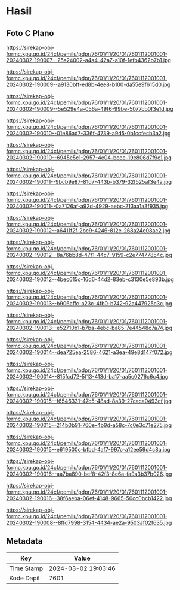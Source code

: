 # Hasil

## Foto C Plano

https://sirekap-obj-formc.kpu.go.id/24cf/pemilu/pdpr/76/01/11/20/01/7601112001001-20240302-190007--25a24002-a4a4-42a7-a10f-1efb4362b7b1.jpg

https://sirekap-obj-formc.kpu.go.id/24cf/pemilu/pdpr/76/01/11/20/01/7601112001001-20240302-190009--a9130bff-ed8b-4ee8-b100-da55e9f615d0.jpg

https://sirekap-obj-formc.kpu.go.id/24cf/pemilu/pdpr/76/01/11/20/01/7601112001001-20240302-190009--5e529e4a-056a-49f6-99be-5077cb0f3e1d.jpg

https://sirekap-obj-formc.kpu.go.id/24cf/pemilu/pdpr/76/01/11/20/01/7601112001001-20240302-190010--01e86ad7-336f-4739-a9d5-0b1ccfecb3a2.jpg

https://sirekap-obj-formc.kpu.go.id/24cf/pemilu/pdpr/76/01/11/20/01/7601112001001-20240302-190010--6945e5c1-2957-4e04-bcee-19e806d7f9c1.jpg

https://sirekap-obj-formc.kpu.go.id/24cf/pemilu/pdpr/76/01/11/20/01/7601112001001-20240302-190011--9bcb9e87-81d7-443b-b379-32f525af3e4a.jpg

https://sirekap-obj-formc.kpu.go.id/24cf/pemilu/pdpr/76/01/11/20/01/7601112001001-20240302-190011--0a7126af-a92d-4929-aebc-213aa1a3f935.jpg

https://sirekap-obj-formc.kpu.go.id/24cf/pemilu/pdpr/76/01/11/20/01/7601112001001-20240302-190012--a6411f2f-2bc9-4246-812e-268a24e08ac2.jpg

https://sirekap-obj-formc.kpu.go.id/24cf/pemilu/pdpr/76/01/11/20/01/7601112001001-20240302-190012--8a76bb8d-47f1-44c7-9159-c2e77477854c.jpg

https://sirekap-obj-formc.kpu.go.id/24cf/pemilu/pdpr/76/01/11/20/01/7601112001001-20240302-190012--4bec615c-16d6-44d2-83eb-c3130e5e893b.jpg

https://sirekap-obj-formc.kpu.go.id/24cf/pemilu/pdpr/76/01/11/20/01/7601112001001-20240302-190013--b906affc-a23c-4fb0-b742-92a447925c3c.jpg

https://sirekap-obj-formc.kpu.go.id/24cf/pemilu/pdpr/76/01/11/20/01/7601112001001-20240302-190013--e52710b1-b7ba-4ebc-ba85-7e44548c7a74.jpg

https://sirekap-obj-formc.kpu.go.id/24cf/pemilu/pdpr/76/01/11/20/01/7601112001001-20240302-190014--dea725ea-2586-4621-a3ea-49e8d147f072.jpg

https://sirekap-obj-formc.kpu.go.id/24cf/pemilu/pdpr/76/01/11/20/01/7601112001001-20240302-190014--815fcd72-5f13-413d-ba17-aa5c0276c6c4.jpg

https://sirekap-obj-formc.kpu.go.id/24cf/pemilu/pdpr/76/01/11/20/01/7601112001001-20240302-190015--f6546331-47c5-48ad-8a39-27caca0493cf.jpg

https://sirekap-obj-formc.kpu.go.id/24cf/pemilu/pdpr/76/01/11/20/01/7601112001001-20240302-190015--214b0b91-760e-4b9d-a58c-7c0e3c71e275.jpg

https://sirekap-obj-formc.kpu.go.id/24cf/pemilu/pdpr/76/01/11/20/01/7601112001001-20240302-190015--e619500c-bfbd-4af7-997c-a12ee59d4c8a.jpg

https://sirekap-obj-formc.kpu.go.id/24cf/pemilu/pdpr/76/01/11/20/01/7601112001001-20240302-190016--aa7ba890-bef8-42f3-8c6a-fa9a3b37b026.jpg

https://sirekap-obj-formc.kpu.go.id/24cf/pemilu/pdpr/76/01/11/20/01/7601112001001-20240302-190016--38f6aeba-06ef-4148-9665-50cc0bcb1422.jpg

https://sirekap-obj-formc.kpu.go.id/24cf/pemilu/pdpr/76/01/11/20/01/7601112001001-20240302-190008--8ffd7998-3154-4434-ae2a-9503af02f635.jpg


## Metadata

| Key        | Value               |
| ---------- | ------------------- |
| Time Stamp | 2024-03-02 19:03:46 |
| Kode Dapil | 7601                |



